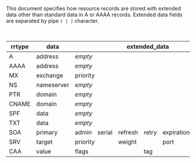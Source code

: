 This document specifies how resource records are stored with extended data other than standard data in A or AAAA records. Extended data fields are separated by pipe `( | )` character.

<br>

<table class="tg">
    <thead>
        <tr>
            <th class="tg-0pky">rrtype</th>
            <th class="tg-0pky">data</th>
            <th class="tg-0pky" colspan="6">extended_data</th>
        </tr>
    </thead>
    <tbody>
        <tr>
            <td class="tg-0pky">A</td>
            <td class="tg-0pky">address</td>
            <td class="tg-0pky" colspan="6">
                <span style="font-style:italic">empty</span>
            </td>
        </tr>
        <tr>
            <td class="tg-0pky">AAAA</td>
            <td class="tg-0pky">address</td>
            <td class="tg-0pky" colspan="6">
                <span style="font-style:italic">empty</span>
            </td>
        </tr>
        <tr>
            <td class="tg-0pky">MX</td>
            <td class="tg-0pky">exchange</td>
            <td class="tg-0pky" colspan="6">priority</td>
        </tr>
        <tr>
            <td class="tg-0pky">NS</td>
            <td class="tg-0pky">nameserver</td>
            <td class="tg-0pky" colspan="6">
                <span style="font-style:italic">empty</span>
            </td>
        </tr>
        <tr>
            <td class="tg-0pky">PTR</td>
            <td class="tg-0pky">domain</td>
            <td class="tg-0pky" colspan="6">
                <span style="font-style:italic">empty</span>
            </td>
        </tr>
        <tr>
            <td class="tg-0pky">CNAME</td>
            <td class="tg-0pky">domain</td>
            <td class="tg-0pky" colspan="6">
                <span style="font-style:italic">empty</span>
            </td>
        </tr>
        <tr>
            <td class="tg-0pky">SPF</td>
            <td class="tg-0pky">data</td>
            <td class="tg-0pky" colspan="6">
                <span style="font-style:italic">empty</span>
            </td>
        </tr>
        <tr>
            <td class="tg-0pky">TXT</td>
            <td class="tg-0pky">data</td>
            <td class="tg-0pky" colspan="6">
                <span style="font-style:italic">empty</span>
            </td>
        </tr>
        <tr>
            <td class="tg-0pky">SOA</td>
            <td class="tg-0pky">primary</td>
            <td class="tg-0pky">admin</td>
            <td class="tg-0pky">serial</td>
            <td class="tg-0pky">refresh</td>
            <td class="tg-0pky">retry</td>
            <td class="tg-0pky">expiration</td>
            <td class="tg-0pky">minimum</td>
        </tr>
        <tr>
            <td class="tg-0pky">SRV</td>
            <td class="tg-0pky">target</td>
            <td class="tg-0pky" colspan="2">priority</td>
            <td class="tg-0pky" colspan="2">weight</td>
            <td class="tg-0pky" colspan="2">port</td>
        </tr>
        <tr>
            <td class="tg-0pky">CAA</td>
            <td class="tg-0pky">value</td>
            <td class="tg-0pky" colspan="3">flags</td>
            <td class="tg-0pky" colspan="3">tag</td>
        </tr>
    </tbody>
</table>
